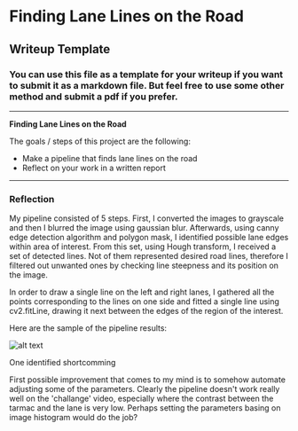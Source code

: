 # **Finding Lane Lines on the Road** 

## Writeup Template

### You can use this file as a template for your writeup if you want to submit it as a markdown file. But feel free to use some other method and submit a pdf if you prefer.

---

**Finding Lane Lines on the Road**

The goals / steps of this project are the following:
* Make a pipeline that finds lane lines on the road
* Reflect on your work in a written report


[//]: # (Image References)

[image1]: ./examples/grayscale.jpg "Grayscale"

---

### Reflection


My pipeline consisted of 5 steps. First, I converted the images to grayscale and then I blurred the image using gaussian blur. Afterwards, using canny edge detection algorithm and polygon mask, I identified possible lane edges within area of interest. From this set, using Hough transform, I received a set of detected lines. Not of them represented desired road lines, therefore I filtered out unwanted ones by checking line steepness and its position on the image. 

In order to draw a single line on the left and right lanes, I gathered all the points corresponding to the lines on one side and fitted a single line using cv2.fitLine, drawing it next between the edges of the region of the interest.

Here are the sample of the pipeline results:

![alt text][image1]


One identified shortcomming



First possible improvement that comes to my mind is to somehow automate adjusting some of the parameters. Clearly the pipeline doesn't work really well on the 'challange' video, especially where the contrast between the tarmac and the lane is very low. Perhaps setting the parameters basing on image histogram would do the job? 

